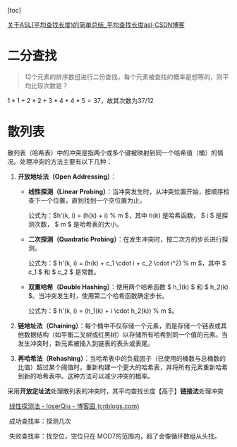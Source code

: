 [toc]

[关于ASL(平均查找长度)的简单总结_平均查找长度asl-CSDN博客](https://blog.csdn.net/Ang_go/article/details/117302523)



# 二分查找

> 12个元素的排序数组进行二份查找，每个元素被查找的概率是想等的，则平均比较次数是？

$1*1+2*2+3*4+4*5=37$，故其次数为37/12



# 散列表

散列表（哈希表）中的冲突是指两个或多个键被映射到同一个哈希值（桶）的情况。处理冲突的方法主要有以下几种：

1. **开放地址法（Open Addressing）**：
   - **线性探测（Linear Probing）**：当冲突发生时，从冲突位置开始，按顺序检查下一个位置，直到找到一个空位置为止。
   
     公式为：$h'(k, i) = (h(k) + i) \% m $，其中 $h(k)$ 是哈希函数， $ i $ 是探测次数， $ m $ 是哈希表的大小。

   - **二次探测（Quadratic Probing）**：在发生冲突时，按二次方的步长进行探测。
   
     公式为：$ h'(k, i) = (h(k) + c_1 \cdot i + c_2 \cdot i^2) \% m $，其中 $ c_1 $ 和 $ c_2 $ 是常数。
   
   - **双重哈希（Double Hashing）**：使用两个哈希函数 $ h_1(k) $ 和 $ h_2(k) $。当冲突发生时，使用第二个哈希函数确定步长。
   
     公式为：$ h'(k, i) = (h_1(k) + i \cdot h_2(k)) \% m $。
   
2. **链地址法（Chaining）**：每个桶中不仅存储一个元素，而是存储一个链表或其他数据结构（如平衡二叉树或红黑树）以存储所有哈希到同一个值的元素。当发生冲突时，新元素被插入到链表的表头或表尾。

3. **再哈希法（Rehashing）**：当哈希表中的负载因子（已使用的桶数与总桶数的比值）超过某个阈值时，重新构建一个更大的哈希表，并将所有元素重新哈希到新的哈希表中。这种方法可以减少冲突的概率。



采⽤**开放定址法**处理散列表的冲突时，其平均查找⻓度【⾼于】**链接法**处理冲突

​	[线性探测法 - loserQiu - 博客园 (cnblogs.com)](https://www.cnblogs.com/longerQiu/p/11703441.html)

​		成功查找率：探测几次

​		失败查找率：找空位，空位只在 MOD7的范围内，超了会像循环数组从头找。



